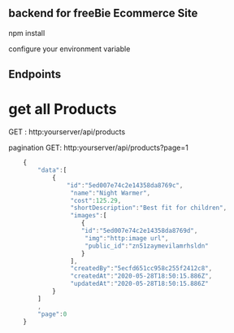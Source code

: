 ## backend for freeBie Ecommerce Site

npm install

configure your environment variable
## Endpoints

# get all Products 

GET : http:yourserver/api/products

pagination
GET: http:yourserver/api/products?page=1

```js
	{
		"data":[
			{
				"id":"5ed007e74c2e14358da8769c",
				 "name":"Night Warmer",
				 "cost":125.29,
				 "shortDescription":"Best fit for children",
				 "images":[
					{
					"id":"5ed007e74c2e14358da8769d",
					 "img":"http:image url",
					 "public_id":"zn51zaymevilamrhsldn"
					}
				 ],
				 "createdBy":"5ecfd651cc958c255f2412c8",
				 "createdAt":"2020-05-28T18:50:15.886Z",
				 "updatedAt":"2020-05-28T18:50:15.886Z"
			}
		]
		,
		"page":0
	}
	
````


